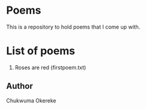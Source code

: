 # Poems

This is a repository to hold poems that I come up with.

# List of poems
1. Roses are red (firstpoem.txt)

## Author

Chukwuma Okereke
